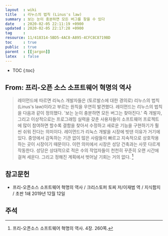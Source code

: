 ```yaml
---
layout  : wiki
title   : 리누스의 법칙 (Linus's law)
summary : 보는 눈이 충분하면 모든 버그를 찾을 수 있다
date    : 2020-02-05 22:11:19 +0900
updated : 2020-02-05 22:17:28 +0900
tag     : 
resource: 11/418314-5BD5-4AC8-A895-4CFC8C8719BD
toc     : true
public  : true
parent  : [[jargon]]
latex   : false
---
```

* TOC
{:toc}

## From: 프리-오픈 소스 소프트웨어 혁명의 역사

> 레이먼드에 따르면 리눅스 개발자들은 (토르발스에 대한 경의로) 리누스의 법칙(Linus's law)이라고 부르는 원칙을 우연히 발견했다. 레이먼드는 리누스의 법칙을 다음과 같이 정의했다. '보는 눈이 충분하면 모든 버그는 찾아진다.' 즉 개발자, 그리고 이상적으로는 프로그래밍 실력을 갖춘 사용자들이 소프트웨어 프로젝트에 많이 참여하면 할수록 결함을 찾아서 수정하고 새로운 기능을 구현하기가 훨씬 쉬워 진다는 의미이다. 레이먼드가 리눅스 개발을 시장에 빗댄 이유가 거기에 있다. 중앙에서 감독하는 기관 없이 많은 사람들이 빠르고 지속적으로 상호작용하는 곳이 시장이기 때문이다. 이런 의미에서 시장은 성당 건축과는 사뭇 다르게 작동한다. 성당은 상대적으로 적은 수의 작업자들이 천천히 꾸준히 오랜 시간에 걸쳐 세운다. 그리고 정해진 계획에서 벗어날 기회는 거의 없다.
[^foss-260]

## 참고문헌

* 프리-오픈소스 소프트웨어 혁명의 역사 / 크리스토퍼 토찌 저/이재범 역 / 지식함지 / 초판 1쇄 2019년 12월 12일

## 주석

[^foss-260]: 프리-오픈소스 소프트웨어 혁명의 역사. 4장. 260쪽.
